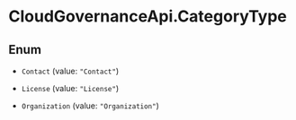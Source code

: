 # CloudGovernanceApi.CategoryType

## Enum


* `Contact` (value: `"Contact"`)

* `License` (value: `"License"`)

* `Organization` (value: `"Organization"`)



